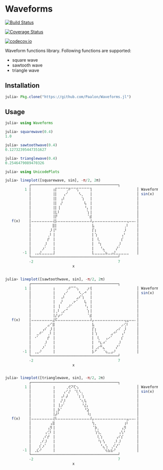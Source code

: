 # Waveforms

[![Build Status](https://travis-ci.org/Paalon/Waveforms.jl.svg?branch=master)](https://travis-ci.org/Paalon/Waveforms.jl)

[![Coverage Status](https://coveralls.io/repos/Paalon/Waveforms.jl/badge.svg?branch=master&service=github)](https://coveralls.io/github/Paalon/Waveforms.jl?branch=master)

[![codecov.io](http://codecov.io/github/Paalon/Waveforms.jl/coverage.svg?branch=master)](http://codecov.io/github/Paalon/Waveforms.jl?branch=master)

Waveform functions library. Following functions are supported:

- square wave
- sawtooth wave
- triangle wave

## Installation

```julia
julia> Pkg.clone("https://github.com/Paalon/Waveforms.jl")
```

## Usage

```julia
julia> using Waveforms

julia> squarewave(0.4)
1.0

julia> sawtoothwave(0.4)
0.12732395447351627

julia> trianglewave(0.4)
0.2546479089470326

julia> using UnicodePlots

julia> lineplot([squarewave, sin], -π/2, 2π)
           ┌────────────────────────────────────────┐
         1 │⠀⠀⠀⠀⠀⠀⠀⠀⢰⡏⠉⠉⠉⢉⠟⠉⠉⢫⠉⠉⠉⠉⢹⠀⠀⠀⠀⠀⠀⠀⠀⠀⠀⠀⠀⠀⠀⠀⠀⠀│ Waveforms.squarewave(x)
           │⠀⠀⠀⠀⠀⠀⠀⠀⢸⡇⠀⠀⢠⠊⠀⠀⠀⠀⠣⡀⠀⠀⢸⠀⠀⠀⠀⠀⠀⠀⠀⠀⠀⠀⠀⠀⠀⠀⠀⠀│ sin(x)
           │⠀⠀⠀⠀⠀⠀⠀⠀⢸⡇⠀⢠⠇⠀⠀⠀⠀⠀⠀⢱⠀⠀⢸⠀⠀⠀⠀⠀⠀⠀⠀⠀⠀⠀⠀⠀⠀⠀⠀⠀│
           │⠀⠀⠀⠀⠀⠀⠀⠀⢸⡇⠀⡜⠀⠀⠀⠀⠀⠀⠀⠀⢧⠀⢸⠀⠀⠀⠀⠀⠀⠀⠀⠀⠀⠀⠀⠀⠀⠀⠀⠀│
           │⠀⠀⠀⠀⠀⠀⠀⠀⢸⡇⢸⠀⠀⠀⠀⠀⠀⠀⠀⠀⠘⡄⢸⠀⠀⠀⠀⠀⠀⠀⠀⠀⠀⠀⠀⠀⠀⠀⠀⠀│
           │⠀⠀⠀⠀⠀⠀⠀⠀⢸⣇⠇⠀⠀⠀⠀⠀⠀⠀⠀⠀⠀⢱⢸⠀⠀⠀⠀⠀⠀⠀⠀⠀⠀⠀⠀⠀⠀⠀⠀⠀│
           │⠀⠀⠀⠀⠀⠀⠀⠀⢸⡟⠀⠀⠀⠀⠀⠀⠀⠀⠀⠀⠀⠈⣾⠀⠀⠀⠀⠀⠀⠀⠀⠀⠀⠀⠀⠀⠀⠀⠀⠀│
   f(x)    │⠤⠤⠤⠤⠤⠤⠤⠤⢼⡧⠤⠤⠤⠤⠤⠤⠤⠤⠤⠤⠤⠤⠼⡤⠤⠤⠤⠤⠤⠤⠤⠤⠤⠤⠤⠤⢤⠤⠤⠄│
           │⠀⠀⠀⠀⠀⠀⠀⠀⣿⡇⠀⠀⠀⠀⠀⠀⠀⠀⠀⠀⠀⠀⠀⣧⠀⠀⠀⠀⠀⠀⠀⠀⠀⠀⠀⢀⠇⠀⠀⠀│
           │⠀⠀⠀⠀⠀⠀⠀⡸⢸⠃⠀⠀⠀⠀⠀⠀⠀⠀⠀⠀⠀⠀⠀⡏⡆⠀⠀⠀⠀⠀⠀⠀⠀⠀⠀⡸⠀⠀⠀⠀│
           │⠀⠀⠀⠀⠀⠀⢀⠇⢸⠀⠀⠀⠀⠀⠀⠀⠀⠀⠀⠀⠀⠀⠀⡇⢱⠀⠀⠀⠀⠀⠀⠀⠀⠀⢠⠃⠀⠀⠀⠀│
           │⠀⠀⠀⠀⠀⠀⡞⠀⢸⠀⠀⠀⠀⠀⠀⠀⠀⠀⠀⠀⠀⠀⠀⡇⠀⢇⠀⠀⠀⠀⠀⠀⠀⠀⡎⠀⠀⠀⠀⠀│
           │⠀⠀⠀⠀⠀⡸⠀⠀⢸⠀⠀⠀⠀⠀⠀⠀⠀⠀⠀⠀⠀⠀⠀⡇⠀⠘⡆⠀⠀⠀⠀⠀⠀⡸⠀⠀⠀⠀⠀⠀│
           │⠀⠀⠀⠀⡰⠁⠀⠀⢸⠀⠀⠀⠀⠀⠀⠀⠀⠀⠀⠀⠀⠀⠀⡇⠀⠀⠘⣄⠀⠀⠀⠀⡜⠁⠀⠀⠀⠀⠀⠀│
        -1 │⠀⢀⣀⣜⣀⣀⣀⣀⣸⠀⠀⠀⠀⠀⠀⠀⠀⠀⠀⠀⠀⠀⠀⣇⣀⣀⣀⣈⣦⣀⣠⣜⣀⣀⣀⣀⣀⠀⠀⠀│
           └────────────────────────────────────────┘
           -2                                       7
                               x


julia> lineplot([sawtoothwave, sin], -π/2, 2π)
           ┌────────────────────────────────────────┐
         1 │⠀⠀⠀⠀⠀⠀⠀⠀⢰⠀⠀⠀⠀⢀⠞⠉⠉⢢⠀⠀⠀⡰⢺⠀⠀⠀⠀⠀⠀⠀⠀⠀⠀⠀⠀⠀⠀⠀⠀⠀│ Waveforms.sawtoothwave(x)
           │⠀⠀⠀⠀⠀⠀⠀⠀⢸⠀⠀⠀⢠⠊⠀⠀⠀⠀⠣⡠⠚⠀⢸⠀⠀⠀⠀⠀⠀⠀⠀⠀⠀⠀⠀⠀⠀⠀⠀⠀│ sin(x)
           │⠀⠀⠀⠀⠀⠀⠀⠀⢸⠀⠀⢠⠇⠀⠀⠀⠀⣠⠎⢱⠀⠀⢸⠀⠀⠀⠀⠀⠀⠀⠀⠀⠀⠀⠀⠀⠀⠀⠀⠀│
           │⠀⠀⠀⠀⠀⠀⠀⠀⢸⠀⠀⡜⠀⠀⠀⢀⠖⠁⠀⠀⢧⠀⢸⠀⠀⠀⠀⠀⠀⠀⠀⠀⠀⠀⠀⠀⠀⠀⠀⠀│
           │⠀⠀⠀⠀⠀⠀⠀⠀⢸⠀⢸⠀⠀⢀⠜⠁⠀⠀⠀⠀⠘⡄⢸⠀⠀⠀⠀⠀⠀⠀⠀⠀⠀⠀⠀⠀⠀⠀⠀⠀│
           │⠀⠀⠀⠀⠀⠀⠀⠀⢸⢀⠇⢀⡔⠉⠀⠀⠀⠀⠀⠀⠀⢱⢸⠀⠀⠀⠀⠀⠀⠀⠀⠀⠀⠀⠀⠀⠀⠀⠀⠀│
           │⠀⠀⠀⠀⠀⠀⠀⠀⢸⡜⡴⠊⠀⠀⠀⠀⠀⠀⠀⠀⠀⠈⣾⠀⠀⠀⠀⠀⠀⠀⠀⠀⠀⠀⠀⠀⠀⠀⠀⠀│
   f(x)    │⠤⠤⠤⠤⠤⠤⠤⠤⣼⠯⠤⠤⠤⠤⠤⠤⠤⠤⠤⠤⠤⠤⠼⡤⠤⠤⠤⠤⠤⠤⠤⠤⠤⠤⠤⢤⣤⠤⠤⠄│
           │⠀⠀⠀⠀⠀⠀⣠⠊⣿⠀⠀⠀⠀⠀⠀⠀⠀⠀⠀⠀⠀⠀⠀⣧⠀⠀⠀⠀⠀⠀⠀⠀⠀⠀⡠⢊⠇⠀⠀⠀│
           │⠀⠀⠀⠀⢠⠎⠀⡸⢸⠀⠀⠀⠀⠀⠀⠀⠀⠀⠀⠀⠀⠀⠀⡏⡆⠀⠀⠀⠀⠀⠀⠀⡠⠎⠀⡸⠀⠀⠀⠀│
           │⠀⠀⣀⠞⠁⠀⢀⠇⢸⠀⠀⠀⠀⠀⠀⠀⠀⠀⠀⠀⠀⠀⠀⡇⢱⠀⠀⠀⠀⠀⣠⠚⠁⠀⢠⠃⠀⠀⠀⠀│
           │⠀⠐⠁⠀⠀⠀⡞⠀⢸⠀⠀⠀⠀⠀⠀⠀⠀⠀⠀⠀⠀⠀⠀⡇⠀⢇⠀⠀⢠⠔⠁⠀⠀⠀⡎⠀⠀⠀⠀⠀│
           │⠀⠀⠀⠀⠀⡸⠀⠀⢸⠀⠀⠀⠀⠀⠀⠀⠀⠀⠀⠀⠀⠀⠀⡇⠀⠘⣆⠴⠁⠀⠀⠀⠀⡸⠀⠀⠀⠀⠀⠀│
           │⠀⠀⠀⠀⡰⠁⠀⠀⢸⠀⠀⠀⠀⠀⠀⠀⠀⠀⠀⠀⠀⠀⠀⡇⢀⡔⠛⣄⠀⠀⠀⠀⡜⠁⠀⠀⠀⠀⠀⠀│
        -1 │⠀⢀⣀⠜⠀⠀⠀⠀⢸⠀⠀⠀⠀⠀⠀⠀⠀⠀⠀⠀⠀⠀⠀⡧⠋⠀⠀⠈⢦⣀⣠⠜⠀⠀⠀⠀⠀⠀⠀⠀│
           └────────────────────────────────────────┘
           -2                                       7
                               x


julia> lineplot([trianglewave, sin], -π/2, 2π)
           ┌────────────────────────────────────────┐
         1 │⠀⠀⠀⠀⠀⠀⠀⠀⢰⠀⠀⠀⠀⢀⢞⠝⢏⢢⠀⠀⠀⠀⠀⠀⠀⠀⠀⠀⠀⠀⠀⠀⠀⠀⠀⠀⠀⠀⠀⠀│ Waveforms.trianglewave(x)
           │⠀⠀⠀⠀⠀⠀⠀⠀⢸⠀⠀⠀⢠⠊⡜⠀⠈⢇⠣⡀⠀⠀⠀⠀⠀⠀⠀⠀⠀⠀⠀⠀⠀⠀⠀⠀⠀⠀⠀⠀│ sin(x)
           │⠀⠀⠀⠀⠀⠀⠀⠀⢸⠀⠀⢠⠇⡼⠀⠀⠀⠈⡆⢱⠀⠀⠀⠀⠀⠀⠀⠀⠀⠀⠀⠀⠀⠀⠀⠀⠀⠀⠀⠀│
           │⠀⠀⠀⠀⠀⠀⠀⠀⢸⠀⠀⡜⡸⠀⠀⠀⠀⠀⠈⢆⢧⠀⠀⠀⠀⠀⠀⠀⠀⠀⠀⠀⠀⠀⠀⠀⠀⠀⠀⠀│
           │⠀⠀⠀⠀⠀⠀⠀⠀⢸⠀⢸⡰⠁⠀⠀⠀⠀⠀⠀⠘⣜⡄⠀⠀⠀⠀⠀⠀⠀⠀⠀⠀⠀⠀⠀⠀⠀⠀⠀⠀│
           │⠀⠀⠀⠀⠀⠀⠀⠀⢸⢀⡷⠁⠀⠀⠀⠀⠀⠀⠀⠀⠘⣵⠀⠀⠀⠀⠀⠀⠀⠀⠀⠀⠀⠀⠀⠀⠀⠀⠀⠀│
           │⠀⠀⠀⠀⠀⠀⠀⠀⢸⡼⠃⠀⠀⠀⠀⠀⠀⠀⠀⠀⠀⠸⡆⠀⠀⠀⠀⠀⠀⠀⠀⠀⠀⠀⠀⠀⠀⠀⠀⠀│
   f(x)    │⠤⠤⠤⠤⠤⠤⠤⠤⢼⠧⠤⠤⠤⠤⠤⠤⠤⠤⠤⠤⠤⠤⠼⡤⠤⠤⠤⠤⠤⠤⠤⠤⠤⠤⠤⠤⣤⠤⠤⠄│
           │⠀⠀⠀⠀⠀⠀⠀⢠⣿⠀⠀⠀⠀⠀⠀⠀⠀⠀⠀⠀⠀⠀⠀⢳⡀⠀⠀⠀⠀⠀⠀⠀⠀⠀⠀⢰⠇⠀⠀⠀│
           │⠀⠀⠀⠀⠀⠀⢠⡻⢸⠀⠀⠀⠀⠀⠀⠀⠀⠀⠀⠀⠀⠀⠀⠈⡷⡀⠀⠀⠀⠀⠀⠀⠀⠀⢠⡻⠀⠀⠀⠀│
           │⠀⠀⠀⠀⠀⢠⢊⠇⢸⠀⠀⠀⠀⠀⠀⠀⠀⠀⠀⠀⠀⠀⠀⠀⢱⢣⡀⠀⠀⠀⠀⠀⠀⢠⢣⠃⠀⠀⠀⠀│
           │⠀⠀⠀⠀⢀⠎⡞⠀⢸⠀⠀⠀⠀⠀⠀⠀⠀⠀⠀⠀⠀⠀⠀⠀⠀⢇⢱⠀⠀⠀⠀⠀⢠⠎⡎⠀⠀⠀⠀⠀│
           │⠀⠀⠀⢀⠎⡸⠀⠀⢸⠀⠀⠀⠀⠀⠀⠀⠀⠀⠀⠀⠀⠀⠀⠀⠀⠘⡆⢣⠀⠀⠀⢀⠇⡸⠀⠀⠀⠀⠀⠀│
           │⠀⠀⠀⡎⡰⠁⠀⠀⢸⠀⠀⠀⠀⠀⠀⠀⠀⠀⠀⠀⠀⠀⠀⠀⠀⠀⠘⣄⢣⠀⢀⠎⡜⠁⠀⠀⠀⠀⠀⠀│
        -1 │⠀⢀⣎⠜⠀⠀⠀⠀⢸⠀⠀⠀⠀⠀⠀⠀⠀⠀⠀⠀⠀⠀⠀⠀⠀⠀⠀⠈⢮⣦⣮⠜⠀⠀⠀⠀⠀⠀⠀⠀│
           └────────────────────────────────────────┘
           -2                                       7
                               x


```

